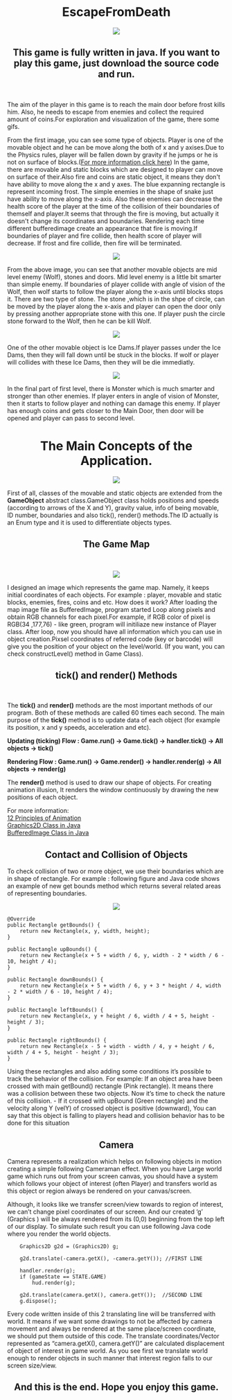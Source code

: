 <h1 align="center"> EscapeFromDeath </h1>

<p align="center">
  <img src="forReadME/1.gif">
</p>

<h2 align="center"> This game is fully written in java. If you want to play this game, just download the source code and run. </h2>
<br/>

The aim of the player in this game is to reach the main door before frost kills him. Also, he needs to escape from enemies and collect the required amount of coins.For exploration and visualization of the game, there some gifs.

From the first image, you can see some type of objects. Player is one of the movable object and he can be move along the both of x and y axises.Due to the Physics rules, player will be fallen down by gravity if he  jumps or he is not on surface of blocks.([For more information click here](https://en.wikipedia.org/wiki/Equations_for_a_falling_body)) In the game, there are movable and static blocks which are designed to player can move on surface of their.Also fire and coins are static object, it means they don't have ability to move along the x and y axes. The blue expanning rectangle is represent incoming frost. The simple enemies in the shape of snake just have ability to  move along the x-axis. Also these enemies can decrease the health score of the player at the time of the collision of their boundaries of themself and player.It seems that through the fire is moving, but actually it doesn't change its coordinates and boundaries. Rendering each time different bufferedimage create an appearance that fire is moving.If boundaries of player and fire collide, then health score of player will decrease. If frost and fire collide, then fire will be terminated.

<p align="center">
  <img src="forReadME/2.gif">
</p>

From the above image, you can see that another movable objects are mid level enemy (Wolf), stones and doors. Mid level enemy is a little bit smarter than simple enemy. If boundaries of player collide with angle of vision of the Wolf, then wolf starts to follow the player  along the x-axis until blocks stops it. There are two type of stone. The stone ,which is in the shpe of circle, can be moved by the player along the x-axis and player can open the door only  by pressing another appropriate stone with this one. If player push the circle stone forward to the Wolf, then he can be kill Wolf.

<p align="center">
  <img src="forReadME/3.gif">
</p>

One of the other movable object is Ice Dams.If player passes under the  Ice Dams, then they will fall down until be stuck in the blocks. If wolf or player will collides with these  Ice Dams, then they will be die immediatly.
  
<p align="center">
  <img src="forReadME/4.gif">
</p>

In the final part of first level, there is Monster which is much smarter and stronger than other enemies. If player enters in angle of vision of Monster, then it starts to follow player and nothing can damage this enemy. If player has enough coins and gets closer to the Main Door, then door will be opened and player can pass to second level.
<br/>

<h1 align="center"> The Main Concepts of the Application. </h1>

<p align="center">
  <img src="forReadME/main_flow.png">
</p>

First of all, classes of the movable and static objects are extended from the **GameObject** abstract class.GameObject class holds positions and speeds (according to arrows of the X and Y), gravity value, info of being movable, ID number,  boundaries and also tick(), render() methods.The ID actually is an Enum type and it is used to differentiate objects types.

<h2 align="center">The Game Map</h2>
<br/>

<p align="center">
  <img src="Images/1thLevel.png">
</p>
I designed an image which represents the game map. Namely, it keeps initial coordinates of each objects. For example : player, movable and static blocks, enemies, fires, coins and etc. How does it work? After loading  the map image file as BufferedImage, program started  Loop along pixels and obtain RGB channels for each pixel.For example, if RGB color of pixel is RGB(34 ,177,76) - like green, program will initiliaze new instance of Player class. After loop, now you should have all information which you can use in object creation.Pixsel coordinates of referred code (key or barcode) will give you the position of your object on the level/world. (If you want, you can check constructLevel() method in Game Class).

<h2 align="center">tick() and render() Methods</h2>
<br/>

The **tick()** and **render()** methods are the most important methods of our program. Both of these methods are called 60 times each second. The main purpose of the **tick()** method is to update data of each object (for example its position, x and y speeds, acceleration and etc). 

**Updating (ticking) Flow :
Game.run() ->  Game.tick() -> handler.tick() -> All objects -> tick()**

**Rendering Flow :
Game.run() ->  Game.render() -> handler.render(g) -> All objects -> render(g)**

The **render()** method is used to draw our shape of objects. For creating animation illusion, It renders the window continuously by drawing the new positions of each object.

For more information: <br/>
[12 Principles of Animation](https://www.youtube.com/watch?v=uDqjIdI4bF4&feature=youtu.be&ab_channel=AlanBeckerTutorials)
<br/>
[Graphics2D Class in Java](https://docs.oracle.com/javase/7/docs/api/java/awt/Graphics2D.html)
<br/>
[BufferedImage Class in Java](https://docs.oracle.com/javase/7/docs/api/java/awt/image/BufferedImage.html)
<br/>

<h2 align="center">Contact and Collision of Objects</h2>
To check collision of two or more object, we use their boundaries which are in shape of rectangle. For example : following figure and Java code shows an example of new get bounds method which returns several related areas of representing boundaries.

<p align="center">
  <img src="forReadME/player.jpg">
</p>

    @Override
    public Rectangle getBounds() {
        return new Rectangle(x, y, width, height);
    }

    public Rectangle upBounds() {
        return new Rectangle(x + 5 + width / 6, y, width - 2 * width / 6 - 10, height / 4);
    }

    public Rectangle downBounds() {
        return new Rectangle(x + 5 + width / 6, y + 3 * height / 4, width - 2 * width / 6 - 10, height / 4);
    }

    public Rectangle leftBounds() {
        return new Rectangle(x, y + height / 6, width / 4 + 5, height - height / 3);
    }

    public Rectangle rightBounds() {
        return new Rectangle(x - 5 + width - width / 4, y + height / 6, width / 4 + 5, height - height / 3);
    }
    
Using these rectangles and also adding some conditions it’s possible to track the behavior of the collision. For example: If an object area have been crossed with main getBound() rectangle (Pink rectangle). It means there was a collision between these two objects. Now it’s time to check the nature of this collision. - If it crossed with upBound (Green rectangle) and the velocity along Y (velY) of crossed object is positive (downward), You can say that this object is falling to players head and collision behavior has to be done for this situation
<br/>

<h2 align="center">Camera</h2>
Camera represents a realization which helps on following objects in motion creating a simple following Cameraman effect. When you have Large world game which runs out from your screen canvas, you should have a system which follows your object of interest (often Player) and transfers world as this object or region always be rendered on your canvas/screen.

Although, it looks like we transfer screen/view towards to region of interest, we can’t change pixel coordinates of our screen. And our created ‘g’ (Graphics ) will be always rendered from its (0,0) beginning from the top left of our display. To simulate such result you can use following Java code where you render the world objects.

        Graphics2D g2d = (Graphics2D) g;

        g2d.translate(-camera.getX(), -camera.getY()); //FIRST LINE
        
        handler.render(g);
        if (gameState == STATE.GAME)
            hud.render(g);
            
        g2d.translate(camera.getX(), camera.getY());  //SECOND LINE
        g.dispose();

Every code written inside of this 2 translating line will be transferred with world. It means if we want some drawings to not be affected by camera movement and always be rendered at the same place/screen coordinate, we should put them outside of this code. The translate coordinates/Vector represented as “camera.getX(), camera.getY()” are calculated displacement of object of interest in game world. As you see first we translate world enough to render objects in such manner that interest region falls to our screen size/view. 

<h2 align="center"> And this is the end. Hope you enjoy this game.</h2>
